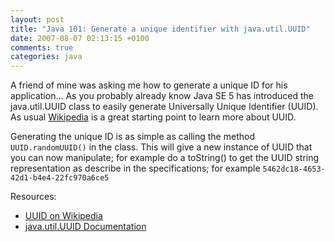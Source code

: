 ```yaml
---
layout: post
title: "Java 101: Generate a unique identifier with java.util.UUID"
date: 2007-08-07 02:13:15 +0100
comments: true
categories: java
---
```

A friend of mine was asking me how to generate a unique ID for his application... As you probably already know Java SE 5 has introduced the java.util.UUID class to easily generate Universally Unique Identifier (UUID). As usual  [Wikipedia](http://en.wikipedia.org/wiki/UUID) is a great starting point to learn more about UUID.

Generating the unique ID is as simple as calling the method `UUID.randomUUID()` in the class. This will give a new instance of UUID that you can now manipulate; for example do a toString() to get the UUID string representation as describe in the specifications; for example `5462dc18-4653-42d1-b4e4-22fc970a6ce5`

Resources:

*   [UUID on Wikipedia](http://en.wikipedia.org/wiki/UUID)
*   [java.util.UUID Documentation](http://java.sun.com/javase/6/docs/api/java/util/UUID.html)
